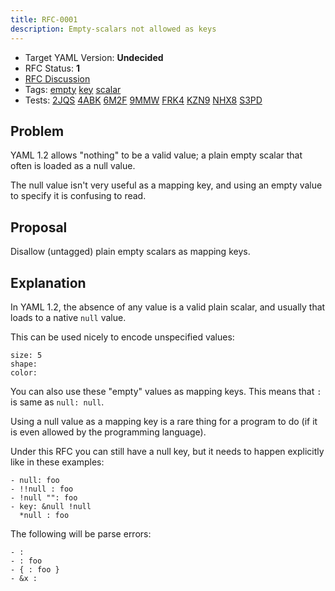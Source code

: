 ```yaml
---
title: RFC-0001
description: Empty-scalars not allowed as keys
---
```


* Target YAML Version: **Undecided**
* RFC Status: **1**
* [RFC Discussion](https://github.com/yaml/yaml-spec/discussions/71)
* Tags: [empty](https://github.com/yaml/yaml-test-suite/tree/master/test/tags/empty) [key](https://github.com/yaml/yaml-test-suite/tree/master/test/tags/key) [scalar](https://github.com/yaml/yaml-test-suite/tree/master/test/tags/scalar)
* Tests: [2JQS](https://github.com/yaml/yaml-test-suite/blob/master/test/2JQS.tml) [4ABK](https://github.com/yaml/yaml-test-suite/blob/master/test/4ABK.tml) [6M2F](https://github.com/yaml/yaml-test-suite/blob/master/test/6M2F.tml) [9MMW](https://github.com/yaml/yaml-test-suite/blob/master/test/9MMW.tml) [FRK4](https://github.com/yaml/yaml-test-suite/blob/master/test/FRK4.tml) [KZN9](https://github.com/yaml/yaml-test-suite/blob/master/test/KZN9.tml) [NHX8](https://github.com/yaml/yaml-test-suite/blob/master/test/NHX8.tml) [S3PD](https://github.com/yaml/yaml-test-suite/blob/master/test/S3PD.tml)


## Problem

YAML 1.2 allows "nothing" to be a valid value; a plain empty scalar that often is loaded as a null value.

The null value isn't very useful as a mapping key, and using an empty value to specify it is confusing to read.


## Proposal

Disallow (untagged) plain empty scalars as mapping keys.


## Explanation

In YAML 1.2, the absence of any value is a valid plain scalar, and usually that loads to a native `null` value.

This can be used nicely to encode unspecified values:
```
size: 5
shape:
color:
```

You can also use these "empty" values as mapping keys.
This means that `:` is same as `null: null`.

Using a null value as a mapping key is a rare thing for a program to do (if it is even allowed by the programming language).

Under this RFC you can still have a null key, but it needs to happen explicitly like in these examples:
```
- null: foo
- !!null : foo
- !null "": foo
- key: &null !null
  *null : foo
```

The following will be parse errors:
```
- :
- : foo
- { : foo }
- &x :
```

